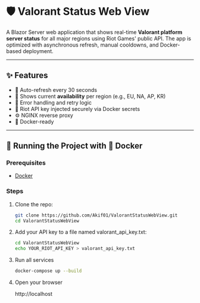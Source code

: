 # 🛡️ Valorant Status Web View

A Blazor Server web application that shows real-time **Valorant platform server status** for all major regions using Riot Games' public API. The app is optimized with asynchronous refresh, manual cooldowns, and Docker-based deployment.

---

## ✨ Features

- 🔄 Auto-refresh every 30 seconds
- 📍 Shows current **availability** per region (e.g., EU, NA, AP, KR)
- 🚨 Error handling and retry logic
- 🔐 Riot API key injected securely via Docker secrets
- ⚙️ NGINX reverse proxy
- 🐳 Docker-ready

---

## 🧪 Running the Project with 🐳 Docker

### Prerequisites

- [Docker](https://docs.docker.com/get-docker/)

### Steps

1. Clone the repo:

   ```bash
   git clone https://github.com/Akif01/ValorantStatusWebView.git
   cd ValorantStatusWebView

2. Add your API key to a file named valorant_api_key.txt:

   ```bash
   cd ValorantStatusWebView
   echo YOUR_RIOT_API_KEY > valorant_api_key.txt

3. Run all services
   ```bash
   docker-compose up --build

4. Open your browser
   
   http://localhost
